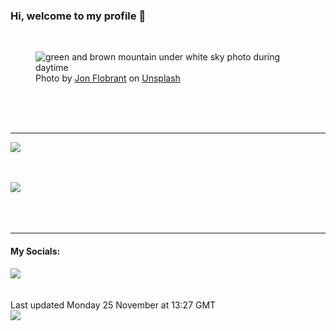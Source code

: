 <h3>Hi, welcome to my profile 👋</h3>

<br />
<figure>
  <img
    src="https://images.unsplash.com/photo-1477573893384-10fa704dfbd9?crop=entropy&cs=tinysrgb&fit=max&fm=jpg&ixid=M3wyNzQ3MDB8MHwxfHJhbmRvbXx8fHx8fHx8fDE3MzI1MzgwMDN8&ixlib=rb-4.0.3&q=80&w=1080&auto=format"
    alt="green and brown mountain under white sky photo during daytime" 
  />
  <figcaption>Photo by <a
    href="https://unsplash.com/@jonflobrant?utm_source=Profile%20readme&utm_medium=referral">Jon Flobrant</a> on <a
    href="https://unsplash.com/?utm_source=Profile%20readme&utm_medium=referral">Unsplash</a></figcaption>
</figure>




  <br /><br /><br />

<hr />
<img
  src="https://github-readme-stats.vercel.app/api?username=shanelucy&show_icons=true&theme=calm"
/>
<br /><br /><br />

<img 
  src="https://github-readme-stats.vercel.app/api/top-langs/?username=shanelucy&theme=calm"
/>
<br /><br /><br /><br />
<hr />
<h4>My Socials:</h4>
<a href="https://uk.linkedin.com/in/shane-lucy-4735b616a">
  <img
    src="https://img.shields.io/badge/linkedin%20-%230077B5.svg?&style=for-the-badge&logo=linkedin&logoColor=white"
  />
</a>
<br /><br /><br />
Last updated Monday 25 November at 13:27 GMT
<br />
<img
  src="https://github.com/ShaneLucy/ShaneLucy/workflows/README%20build/badge.svg"
/>
